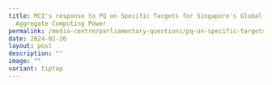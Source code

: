 ```yaml
---
title: MCI's response to PQ on Specific Targets for Singapore's Global Share of
  Aggregate Computing Power
permalink: /media-centre/parliamentary-questions/pq-on-specific-targets-for-aggregate-computing-power/
date: 2024-02-26
layout: post
description: ""
image: ""
variant: tiptap
---
```

